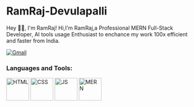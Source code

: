 # RamRaj-Devulapalli
Hey 👋🏼, I'm RamRaj!
Hi,I'm RamRaj,a Professional MERN Full-Stack Developer, AI tools usage Enthusiast to enchance my work 100x efficient and faster from India.


[![Gmail](https://img.icons8.com/?size=100&id=qyRpAggnV0zH&format=png&color=000000)](ramrajdevulapalli2002@gmail.com)
<h3>Languages and Tools:</h3>
<img src="https://tse3.mm.bing.net/th/id/OIP.lxMbLFRw0sgOlOwjC62ySwHaKc?pid=Api&P=0&h=220" alt="HTML" width= "60"height= "60"/>
<img src="https://cdn.freebiesupply.com/logos/large/2x/css3-logo-png-transparent.png"alt="CSS" width= "60"height= "60"/>
<img src="https://tse1.mm.bing.net/th/id/OIP.fGpgk9AVa9fKPUnSMhfLCAHaFj?pid=Api&P=0&h=220"alt="JS" width= "60"height= "60"/>
<img src="https://tse4.mm.bing.net/th/id/OIP.OUA5w44w-XKomWGAb4Uz1AHaEC?pid=Api&P=0&h=220"alt="MERN" width= "60"height= "60"/>
